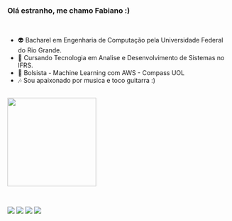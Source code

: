 ### Olá estranho, me chamo Fabiano :)
<br>


- 👽 Bacharel em Engenharia de Computação pela Universidade Federal do Rio Grande.
- 👾 Cursando Tecnologia em Analise e Desenvolvimento de Sistemas no IFRS.
- 🤝 Bolsista - Machine Learning com AWS - Compass UOL
- 🎶 Sou apaixonado por musica e toco guitarra :)

## 
<a href="https://github.com/FabianoMendonca/">
  <img height=200 align="center" src="https://github-readme-stats.vercel.app/api/top-langs?username=FabianoMendonca&layout=compact&langs_count=8&card_width=320&theme=dracula" />
<br/>
</a>


##
<div> 
<br/>
  <a href="https://www.instagram.com/bianomendonca/" target="_blank"><img src="https://img.shields.io/badge/-Instagram-%23E4405F?style=for-the-badge&logo=instagram&logoColor=white" target="_blank"></a>
 <a href="https://discord.gg/wagxzStdcR" target="_blank"><img src="https://img.shields.io/badge/Discord-7289DA?style=for-the-badge&logo=discord&logoColor=white" target="_blank"></a> 
  <a href = "mailto:mendonca.biano@gmail.com"><img src="https://img.shields.io/badge/-Gmail-%23333?style=for-the-badge&logo=gmail&logoColor=white" target="_blank"></a>
  <a href="https://www.linkedin.com/in/fabiano-mendonça-40435a202/" target="_blank"><img src="https://img.shields.io/badge/-LinkedIn-%230077B5?style=for-the-badge&logo=linkedin&logoColor=white" target="_blank"></a> 
</div>
